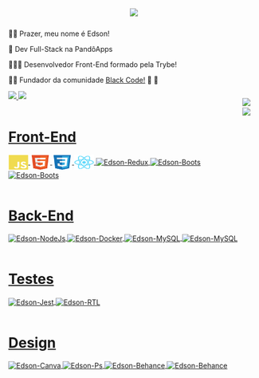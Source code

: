 <h1 align="center">
  <a href="https://git.io/typing-svg">
    <img src="https://readme-typing-svg.herokuapp.com/?lines=Olá!+Bem-Vindo(a)+👋;Sou+Edson+Lima;Dev+Full-Stack&=true&size=30">
  </a>
</h1>

  🧑🏾 Prazer, meu nome é Edson!

🐼 Dev Full-Stack na PandôApps

👨🏽‍🎓 Desenvolvedor Front-End formado pela Trybe!

✊🏾 Fundador da comunidade <a href="https://www.instagram.com/blaackcode/" target="_blank">Black Code!</a> 🖤 🖤

<div style="display: flex">
  <a href="https://github.com/edsonlima2506">
  <img height="180em" src="https://github-readme-stats.vercel.app/api?username=edsonlima2506&show_icons=true&theme=tokyonight&include_all_commits=true&count_private=true"/>
  <img height="180em" src="https://github-readme-stats.vercel.app/api/top-langs/?username=edsonlima2506&layout=compact&langs_count=7&theme=tokyonight"/>
    
  <div style="display: inline_block"><br>
    <h1>Front-End</h1>
    <img align="center" alt="Edson-Js" height="30" width="40" src="https://raw.githubusercontent.com/devicons/devicon/master/icons/javascript/javascript-plain.svg">
    <img align="center" alt="Edson-HTML" height="30" width="40" src="https://raw.githubusercontent.com/devicons/devicon/master/icons/html5/html5-original.svg">
    <img align="center" alt="Edson-CSS" height="30" width="40" src="https://raw.githubusercontent.com/devicons/devicon/master/icons/css3/css3-original.svg">
    <img align="center" alt="Edson-React" height="30" width="40" src="https://raw.githubusercontent.com/devicons/devicon/master/icons/react/react-original.svg">
    <img align="center" alt="Edson-Redux" height="30" width="40"src="https://cdn.jsdelivr.net/gh/devicons/devicon/icons/redux/redux-original.svg" />
    <img align="center" alt="Edson-Boots" height="30" width="40"src="https://cdn.jsdelivr.net/gh/devicons/devicon/icons/bootstrap/bootstrap-original.svg" />
    <img align="center" alt="Edson-Boots" height="30" width="40" src="https://cdn.jsdelivr.net/gh/devicons/devicon/icons/vuejs/vuejs-original.svg" />   
  </div>
  <div style="display: inline_block"><br>
    <h1>Back-End</h1>
    <img align="center" alt="Edson-NodeJs" height="30" width="40"src="https://cdn.jsdelivr.net/gh/devicons/devicon/icons/nodejs/nodejs-original.svg" />
    <img align="center" alt="Edson-Docker" height="30" width="40"src="https://cdn.jsdelivr.net/gh/devicons/devicon/icons/docker/docker-original-wordmark.svg" />
    <img align="center" alt="Edson-MySQL" height="40" width="40"src="https://cdn.jsdelivr.net/gh/devicons/devicon/icons/mysql/mysql-original-wordmark.svg" />
    <img align="center" alt="Edson-MySQL" height="40" width="40"src="https://cdn.jsdelivr.net/gh/devicons/devicon/icons/php/php-plain.svg" />
  </div>
    <div style="display: inline_block"><br>
    <h1>Testes</h1>
  <img align="center" alt="Edson-Jest" height="30" width="40" src="https://cdn.jsdelivr.net/gh/devicons/devicon/icons/jest/jest-plain.svg" />
  <img align="center" alt="Edson-RTL" height="30" width="40" src="https://testing-library.com/img/octopus-128x128.png" />
  </div>
  <div style="display: inline_block"><br>
    <h1>Design</h1>
  <img align="center" alt="Edson-Canva" height="30" width="40" src="https://cdn.jsdelivr.net/gh/devicons/devicon/icons/canva/canva-original.svg" />
  <img align="center" alt="Edson-Ps" height="30" width="40" src="https://cdn.jsdelivr.net/gh/devicons/devicon/icons/photoshop/photoshop-plain.svg" />
  <img align="center" alt="Edson-Behance" height="30" width="40" src="https://cdn.jsdelivr.net/gh/devicons/devicon/icons/behance/behance-original.svg" />
  <img align="center" alt="Edson-Behance" height="30" width="40" src="https://cdn.jsdelivr.net/gh/devicons/devicon/icons/figma/figma-original.svg" />
  </div>

  
#
  <a href = "mailto:edsoneduardo526@gmail.com"><img src="https://img.shields.io/badge/-Gmail-%23333?style=for-the-badge&logo=gmail&logoColor=white" target="_blank"></a>
  <a href="https://www.linkedin.com/in/edson-eduardo-lima/" target="_blank"><img src="https://img.shields.io/badge/-LinkedIn-%230077B5?style=for-the-badge&logo=linkedin&logoColor=white" target="_blank"></a> 
 
</div>
